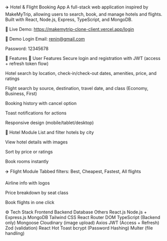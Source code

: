 ✈️ Hotel & Flight Booking App
A full-stack web application inspired by MakeMyTrip, allowing users to search, book, and manage hotels and flights. Built with React, Node.js, Express, TypeScript, and MongoDB.

🔗 Live Demo: https://makemytrip-clone-client.vercel.app/login

🔐 Demo Login
Email: renin@gmail.com

Password: 12345678

🚀 Features
👤 User Features
Secure login and registration with JWT (access + refresh token flow)

Hotel search by location, check-in/check-out dates, amenities, price, and ratings

Flight search by source, destination, travel date, and class (Economy, Business, First)

Booking history with cancel option

Toast notifications for actions

Responsive design (mobile/tablet/desktop)

🏨 Hotel Module
List and filter hotels by city

View hotel details with images

Sort by price or ratings

Book rooms instantly

✈️ Flight Module
Tabbed filters: Best, Cheapest, Fastest, All flights

Airline info with logos

Price breakdown by seat class

Book flights in one click

⚙️ Tech Stack
Frontend	Backend	Database	Others
React.js	Node.js + Express.js	MongoDB	Tailwind CSS
React Router DOM	TypeScript (Backend only)	Mongoose	Cloudinary (image upload)
Axios	JWT (Access + Refresh)		Zod (validation)
React Hot Toast	bcrypt (Password Hashing)		Multer (file handling)
